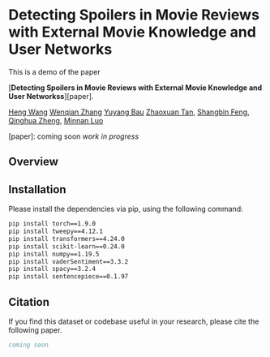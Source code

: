 # Detecting Spoilers in Movie Reviews with External Movie Knowledge and User Networks

This is a demo of the paper

[**Detecting Spoilers in Movie Reviews with External Movie Knowledge and User Networkss**][paper].

[Heng Wang](https://arthur-heng.github.io)
[Wenqian Zhang](https://Wenqian-Zhang.github.io)
[Yuyang Bau](https://leopoldwhite.github.io)
[Zhaoxuan Tan](https://zhaoxuan.info/), 
[Shangbin Feng](https://bunsenfeng.github.io/), 
[Qinghua Zheng](https://gr.xjtu.edu.cn/web/qhzheng), 
[Minnan Luo](https://scholar.google.com/citations?user=C3ujEF0AAAAJ&hl=en)

[paper]: coming soon
*work in progress*

## Overview ##

## Installation ##
Please install the dependencies via pip, using the following command:

```bash
pip install torch==1.9.0
pip install tweepy==4.12.1
pip install transformers==4.24.0
pip install scikit-learn==0.24.0
pip install numpy==1.19.5
pip install vaderSentiment==3.3.2
pip install spacy==3.2.4
pip install sentencepiece==0.1.97
```
## Citation ##
If you find this dataset or codebase useful in your research, please cite the following paper.

```bibtex
coming soon
```
